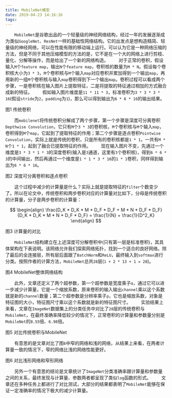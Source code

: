 ```yaml
---
title: MobileNet模型
date: 2019-04-23 14:16:16
tags:
---
```

&emsp;&emsp;`MobileNet`是谷歌出品的一个轻量级的神经网络结构，经过一年的发展逐渐成为类似`GoogleNet`、`ResNet`一样的基础性网络结构。它的出发点是想构造精简、轻量级的神经网络，可以在性能有限的移动端上运行。可以认为它是一种网络压缩的方法，但是不同于其他压缩模型的方法的是，它不是在一个大的网络上进行剪枝、量化、分解等操作，而是给出了一个新的网络构造。
&emsp;&emsp;对于正常的卷积，假设输入`M`个`feature map`，输出`N`个`feature map`，卷积核的数量为`M * N`。假设每个卷积核大小为`3 * 3`，`M`个卷积核与`M`个输入`map`对应卷积并累加得到一个输出`map`，再用新的一组`M`个卷积核与输入`map`卷积得到下一个输出`map`。卷积过程可以看成两个步骤，一是卷积核在输入图片上提取特征，二是将提取的特征通过相加的方式融合成新的特征。
&emsp;&emsp;假如输入图片维度是`11 * 11 * 3`，标准卷积为`3 * 3 * 3 * 16`(假设`stride`为`2`，`padding`为`1`)，那么可以得到输出为`6 * 6 * 16`的输出结果。

图1 传统卷积

&emsp;&emsp;而`mobilenet`将传统卷积分解成了两个步骤，第一个步骤是深度可分离卷积`Depthwise Convolution`，它只有`M`个`3 * 3`的卷积核，`M`个卷积核与`M`个输入`map`，卷积得到`M`个`map`，它起到了提取特征的作用；第二个步骤是逐点卷积`Pointwise Convolution`，实际上就是传统的卷积，只是所有的卷积核都是`1 * 1`，一共有`M * N`个`1 * 1`，起到了融合已提取特征的作用。
&emsp;&emsp;现在输入图片不变，先通过一个维度是`3 * 3 * 1 * 3`的深度卷积(输入是`3`通道，这里有`3`个卷积核)，得到`6 * 6 * 3`的中间输出，然后再通过一个维度是`1 * 1 * 3 * 16`的`1 * 1`卷积，同样得到输出为`6 * 6 * 16`。

图2 深度可分离卷积和逐点卷积

&emsp;&emsp;这个过程中减少的计算量是什么？实际上就是提取特征的`filter`个数变少了。所以在论文中，传统卷积和两步卷积对应的计算量对比如下，分母是传统卷积的计算量，分子是两步卷积的计算量：

$$
\begin{align}
\frac{D_K * D_K * M * D_F * D_F + M * N * D_F * D_F}{D_K * D_K * M * N * D_F * D_F} = \frac{1}{N} + \frac{1}{D^2_K}
\end{align}
$$

图3 计算量的对比

&emsp;&emsp;`MobileNet`结构建立在上述深度可分解卷积中(只有第一层是标准卷积)，其具体架构在下表说明。该网络允许我们探索网络拓扑，找到一个适合的良好网络。除了最后的全连接层，所有层后面跟了`BatchNorm`和`ReLU`，最终输入到`softmax`进行分类。按照作者的计算方法，`MobileNet`总共`28`层(`1 + 2 * 13 + 1 = 28`)。

图4 MobileNet整体网络结构

&emsp;&emsp;此外，文章还定义了两个超参数，第一个超参数是宽度乘子`α`，通过它可以进一步减少计算量，它是一个缩放系数，原来卷积的输入输出`channel`乘以这个系数就是新的`channel`数量；第二个超参数是分辨率乘子`ρ`，它也是缩放系数，对象是特征图的大小，特征图尺寸乘以这个系数就是新的特征图尺寸。
&emsp;&emsp;实验结果上来看，文章在`ImageNet`数据集上的分类任务中对比了`28`层的传统卷积与`MobileNet`，在最终准确率降低较少的情况下，正常卷积的计算量和参数量分别是`MobileNet`的`8.55`倍、`6.98`倍。

图5 对比传统卷积与MobileNet

&emsp;&emsp;有意思的是文章对比了图`6`中窄的网络和浅的网络，从结果上来看，在两者计算量一致的情况下，窄的网络比浅的网络性能更好。

图6 对比浅形网络和窄形网络

&emsp;&emsp;另外一个有意思的结论是文章统计了`ImageNet`分类准确率跟计算量和参数量之间的关系，最终发现与计算量、参数两者都呈现了类似`log`函数的形式。
&emsp;&emsp;文章还在多种任务上都进行了对比测试，大部分的结果都表明了`MobileNet`能够在保证一定准确率的情况下极大的减少计算量。